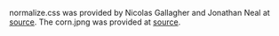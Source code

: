 


normalize.css was provided by Nicolas Gallagher and Jonathan Neal at [source](http://necolas.github.io/normalize.css/3.0.1/normalize.css).
The corn.jpng was provided at [source](http://www.clker.com/cliparts/e/d/c/7/12456951341992058408johnny_automatic_corn.svg.med.png).
